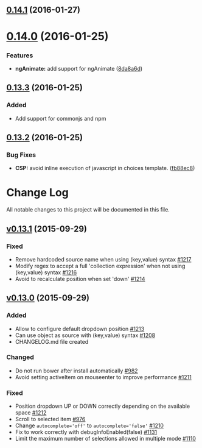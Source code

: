 <a name="0.14.1"></a>
## [0.14.1](https://github.com/angular-ui/ui-select/compare/v0.14.1...v0.14.1) (2016-01-27)




<a name="0.14.0"></a>
# [0.14.0](https://github.com/angular-ui/ui-select/compare/v0.13.3...v0.14.0) (2016-01-25)


### Features

* **ngAnimate:** add support for ngAnimate ([8da8a6d](https://github.com/angular-ui/ui-select/commit/8da8a6d))



<a name="0.13.3"></a>
## [0.13.3](https://github.com/angular-ui/ui-select/compare/v0.13.3...v0.13.2) (2016-01-25)

### Added
- Add support for commonjs and npm

<a name="0.13.2"></a>
## [0.13.2](https://github.com/angular-ui/ui-select/compare/v0.13.2...v0.13.2) (2016-01-25)


### Bug Fixes

* **CSP:** avoid inline execution of javascript in choices template. ([fb88ec8](https://github.com/angular-ui/ui-select/commit/fb88ec8))



# Change Log
All notable changes to this project will be documented in this file.

## [v0.13.1][v0.13.1] (2015-09-29)
### Fixed
- Remove hardcoded source name when using (key,value) syntax [#1217](https://github.com/angular-ui/ui-select/pull/1217)
- Modify regex to accept a full 'collection expression' when not using (key,value) syntax [#1216](https://github.com/angular-ui/ui-select/pull/1216)
- Avoid to recalculate position when set 'down' [#1214](https://github.com/angular-ui/ui-select/issues/1214#issuecomment-144271352)

## [v0.13.0][v0.13.0] (2015-09-29)
### Added
- Allow to configure default dropdown position [#1213](https://github.com/angular-ui/ui-select/pull/1213) 
- Can use object as source with (key,value) syntax [#1208](https://github.com/angular-ui/ui-select/pull/1208) 
- CHANGELOG.md file created

### Changed
- Do not run bower after install automatically [#982](https://github.com/angular-ui/ui-select/pull/982)
- Avoid setting activeItem on mouseenter to improve performance [#1211](https://github.com/angular-ui/ui-select/pull/1211)

### Fixed
- Position dropdown UP or DOWN correctly depending on the available space [#1212](https://github.com/angular-ui/ui-select/pull/1212)
- Scroll to selected item [#976](https://github.com/angular-ui/ui-select/issues/976)
- Change `autocomplete='off'` to `autocomplete='false'` [#1210](https://github.com/angular-ui/ui-select/pull/1210)
- Fix to work correctly with debugInfoEnabled(false) [#1131](https://github.com/angular-ui/ui-select/pull/1131)
- Limit the maximum number of selections allowed in multiple mode [#1110](https://github.com/angular-ui/ui-select/pull/1110)

[v0.13.1]: https://github.com/angular-ui/ui-select/compare/v0.13.0...v0.13.1
[v0.13.0]: https://github.com/angular-ui/ui-select/compare/v0.12.1...v0.13.0
